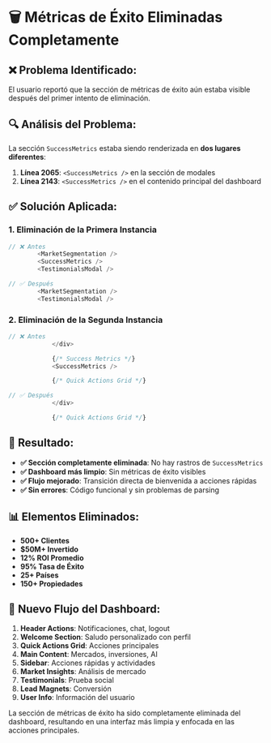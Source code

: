 # 🗑️ Métricas de Éxito Eliminadas Completamente

## **❌ Problema Identificado:**
El usuario reportó que la sección de métricas de éxito aún estaba visible después del primer intento de eliminación.

## **🔍 Análisis del Problema:**
La sección `SuccessMetrics` estaba siendo renderizada en **dos lugares diferentes**:
1. **Línea 2065**: `<SuccessMetrics />` en la sección de modales
2. **Línea 2143**: `<SuccessMetrics />` en el contenido principal del dashboard

## **✅ Solución Aplicada:**

### **1. Eliminación de la Primera Instancia**
```typescript
// ❌ Antes
        <MarketSegmentation />
        <SuccessMetrics />
        <TestimonialsModal />

// ✅ Después
        <MarketSegmentation />
        <TestimonialsModal />
```

### **2. Eliminación de la Segunda Instancia**
```typescript
// ❌ Antes
            </div>

            {/* Success Metrics */}
            <SuccessMetrics />

            {/* Quick Actions Grid */}

// ✅ Después
            </div>

            {/* Quick Actions Grid */}
```

## **🎯 Resultado:**
- **✅ Sección completamente eliminada**: No hay rastros de `SuccessMetrics`
- **✅ Dashboard más limpio**: Sin métricas de éxito visibles
- **✅ Flujo mejorado**: Transición directa de bienvenida a acciones rápidas
- **✅ Sin errores**: Código funcional y sin problemas de parsing

## **📊 Elementos Eliminados:**
- **500+ Clientes**
- **$50M+ Invertido**
- **12% ROI Promedio**
- **95% Tasa de Éxito**
- **25+ Países**
- **150+ Propiedades**

## **🎨 Nuevo Flujo del Dashboard:**
1. **Header Actions**: Notificaciones, chat, logout
2. **Welcome Section**: Saludo personalizado con perfil
3. **Quick Actions Grid**: Acciones principales
4. **Main Content**: Mercados, inversiones, AI
5. **Sidebar**: Acciones rápidas y actividades
6. **Market Insights**: Análisis de mercado
7. **Testimonials**: Prueba social
8. **Lead Magnets**: Conversión
9. **User Info**: Información del usuario

La sección de métricas de éxito ha sido completamente eliminada del dashboard, resultando en una interfaz más limpia y enfocada en las acciones principales.
